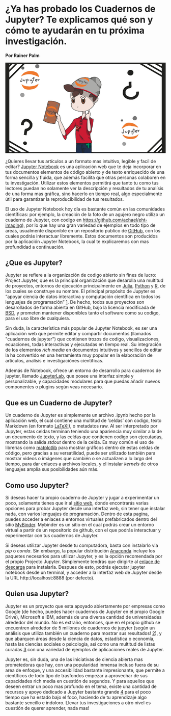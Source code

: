 # ¿Ya has probado los Cuadernos de Jupyter? Te explicamos qué son y cómo te ayudarán en tu próxima investigación.

**Por Rainer Palm**

![header](header.png)

¿Quieres llevar tus artículos a un formato mas intuitivo, legible y facíl de editar? [Jupyter Notebook](https://jupyter.org) es una aplicación web que te deja incorporar en tus documentos elementos de código abierto y de texto enriquecido de una forma sencilla y fluida, que además facilita que otras personas colaboren en tu investigación. Utilizar estos elementos permitirá que tanto tu como tus lectores puedan no solamente ver la descripción y resultados de tu analísis de una forma mas gráfica, sino hacerlo en tiempo real, algo especialmente útil para garantizar la reproducibilidad de tus resultados.

El uso de Jupyter Notebook hoy día es bastante común en las comunidades científicas: por ejemplo, la creación de la foto de un agujero negro utilizo un cuaderno de Jupyter, con codigo en https://github.com/achael/eht-imaging), por lo que hay una gran variedad de ejemplos en todo tipo de areas, usualmente disponible en un repositorio publico de [GitHub](https://github.com), con los cuales podrás interactuar libremente. Estos documentos son producidos por la aplicación Jupyter Notebook, la cual te explicaremos con mas profundidad a continuación.

## ¿Que es Jupyter?

Jupyter se refiere a la organización de codigo abierto sin fines de lucro: Project Jupyter, que es la principal organización que desarolla una multitud de proyectos, entornos de ejecución principalmente en [Julia](https://julialang.org), [Python](https://www.python.org) y [R](https://www.r-project.org), de los cuales se construye su nombre. El principal propósito de Jupyter es “apoyar ciencia de datos interactiva y computación científica en todos los lenguajes de programación” [1]. De hecho, todos sus proyectos son desarollados de forma abierta en GitHub, bajo la licencia modificada de [BSD](https://whatis.techtarget.com/definition/BSD-licenses), y prometen mantener disponibles tanto el software como su codigo, para el uso libre de cualquiera.

Sin duda, la característica más popular de Jupyter Notebook, es ser una aplicación web que permite editar y compartir documentos (llamados "cuadernos de jupyter") que contienen trozos de codigo, visualizaciones, ecuaciones, todas interactivas y ejecutadas en tiempo real. Su integración de los elementos *rich media* en documentos intuitivos y sencillos de editar la ha convertido en una herramienta muy popular en la elaboración de articulos, analísis e investigaciónes científicas.

Además de Notebook, ofrece un entorno de desarrollo para cuadernos de jupyter, llamado [JupyterLab](https://jupyterlab.readthedocs.io), que posee una interfaz simple y personalizable, y capacidades modulares para que puedas añadir nuevos componentes o plugins según veas necesario.

## Que es un Cuaderno de Jupyter?

Un cuaderno de Jupyter es simplemente un archivo .ipynb hecho por la aplicación web, el cual contiene una multitud de ‘celdas’ con codigo, texto Markdown (en formato [LaTeX!](https://www.latex-project.org)), o metadatos raw. Al ser interpretado por Jupyter, estas celdas terminan teniendo una apariencia muy similar a la de un documento de texto, y las celdas que contienen codigo son ejecutadas, mostrando la salida *stdout* dentro de la celda. Es muy común el uso de librerías como [matplotlib](https://matplotlib.org) para mostrar gráficos dentro de estas celdas de código, pero gracias a su versatilidad, puede ser utilizado también para mostrar videos o imágenes que cambién o se actualizen a lo largo del tiempo, para dar enlaces a archivos locales, y el instalar *kernels* de otros lenguajes amplía sus posibilidades aún más.

## Como uso Jupyter?

Si deseas hacer tu propio cuaderno de Jupyter y jugar a experimentar un poco, solamente tienes que ir al [sitio web](https://jupyter.org/try), donde encontrarás varias opciones para probar Jupyter desde una interfaz web, sin tener que instalar nada, con varios lenguajes de programación. Dentro de esta pagina, puedes acceder a enlaces a entornos virtuales prefabricados dentro del sitio [MyBinder](https://mybinder.org). Mybinder es un sitio en el cual podrás crear un entorno virtual a partir de un repositorio de github, con el que podrás interactuar y experimentar con tus cuadernos de Jupyter.

Si deseas utilizar Jupyter desde tu computadora, basta con instalarlo via *pip* o *conda*. Sin embargo, la popular distribución [Anaconda](https://www.anaconda.com) incluye los paquetes necesarios para utilizar Jupyter, y es la opción recomendada por el propio Projecto Jupyter. Simplemente tendrás que dirigirte al [enlace de descarga](https://www.anaconda.com/distribution/) para instalarla. Despues de esto, podrás ejecutar jupyter notebook
desde un terminal, y acceder a la interfaz web de Jupyter desde la URL http://localhost:8888 (por defecto).

## Quien usa Jupyter?

Jupyter es un proyecto que esta apoyado abiertamente por empresas como Google (de hecho, puedes hacer cuadernos de Jupyter en el propio Google Drive), Microsoft e IBM, además de una diversa cantidad de universidades alrededor del mundo. No es extraño, entonces, que en el propio github se encuentren alrededor de 5 millones de cuadernos de jupyter (según un análisis que utiliza también un cuaderno para mostrar sus resultados! [2]), y que abarquen áreas desde la ciencia de datos, estadística o economía, hasta las ciencias sociales o psicología, así como una multitud de listas curadas [3] con una variedad de ejemplos de aplicaciones reales de Jupyter.

Jupyter es, sin duda, una de las iniciativas de ciencia abierta mas prometedoras que hay, con una popularidad inmensa incluso fuera de su area de enfoque, y una accesibilidad bastante impresionante, que permite a científicos de todo tipo de trasfondos empezar a aprovechar de sus capacidades rich media en cuestión de segundos. Y para aquellos que deseen entrar un poco mas profundo en el tema, existe una cantidad de recursos y apoyo dedicado a Jupyter bastante grande [4] para el poco tiempo que ha estado bajo el foco, haciendo de tu aprendizaje algo bastante sencillo e indoloro. Llevar tus investigaciones a otro nivel es cuestión de querer aprender, nada mas!

[1]: https://jupyter.org/about "Jupyter"
[2]: https://github.com/parente/nbestimate "nbestimate"
[3]: https://github.com/jupyter/jupyter/wiki/A-gallery-of-interesting-Jupyter-Notebooks "A gallery of interesting Jupyter Notebooks"
[4]: https://github.com/jupyter-guide/jupyter-guide "Jupyter Guide"

